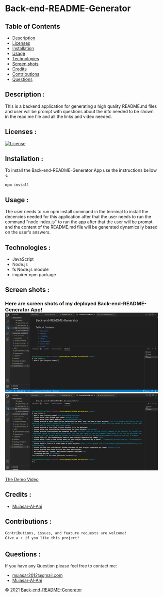 
# Back-end-README-Generator

## Table of Contents

- [Description](#Description)
- [Licenses](#licenses)
- [Installation](#installation)
- [Usage](#usage)
- [Technologies](#technologies)
- [Screen shots](#screen-shots)
- [Credits](#credits)
- [Contributions](#contributions)
- [Questions](#questions)


## Description : 
This is a backend application for generating a high quality README.md files and user will be prompt with questions about the info needed to be shown in the read me file and all the links and video needed. 

## Licenses :
[![License](https://img.shields.io/badge/License-MIT-yellow.svg)](https://opensource.org/licenses/MIT)





## Installation : 
To install the Back-end-README-Generator App use the instructions bellow &#8595;
```
npm install
```



## Usage : 
The user needs to run npm install command in the terminal to install the decencies needed for this application after that the user needs to run the command "node index.js" to run the app after that the user will be prompt and the content of the README.md file will be generated dynamically based on the user's answers.

## Technologies : 

- JavaScript
- Node.js
- fs Node.js module
- inquirer npm package


## Screen shots : 
### Here are screen shots of my deployed Back-end-README-Generator App!![ScreenShot](https://github.com/Muiasar-Al-Ani/Backend-README-Generator/blob/main/screenShots/Screenshot_1.png)![ScreenShot](https://github.com/Muiasar-Al-Ani/Backend-README-Generator/blob/main/screenShots/Screenshot_2.png)

[The Demo Video](https://drive.google.com/file/d/1n9Q2OiCog1hVUjo4IV34cNK8Pv1pO2I_/view?usp=sharing)

## Credits :

- [Muiasar-Al-Ani](https://github.com/Muiasar-Al-Ani)


## Contributions :
    Contributions, issues, and feature requests are welcome!
    Give a ⭐️ if you like this project!



## Questions : 
If you have any Question please feel free to contact me:
- muiasar2012@gmail.com
- [Muiasar-Al-Ani](https://github.com/Muiasar-Al-Ani)



&copy; 2021 [Back-end-README-Generator](https://github.com/Muiasar-Al-Ani)
